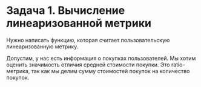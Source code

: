 # Задача 1. Вычисление линеаризованной метрики
Нужно написать функцию, которая считает пользовательскую линеаризованную метрику.

Допустим, у нас есть информация о покупках пользователей. Мы хотим оценить значимость отличия средней стоимости покупки. Это ratio-метрика, так как мы делим сумму стоимостей покупок на количество покупок.